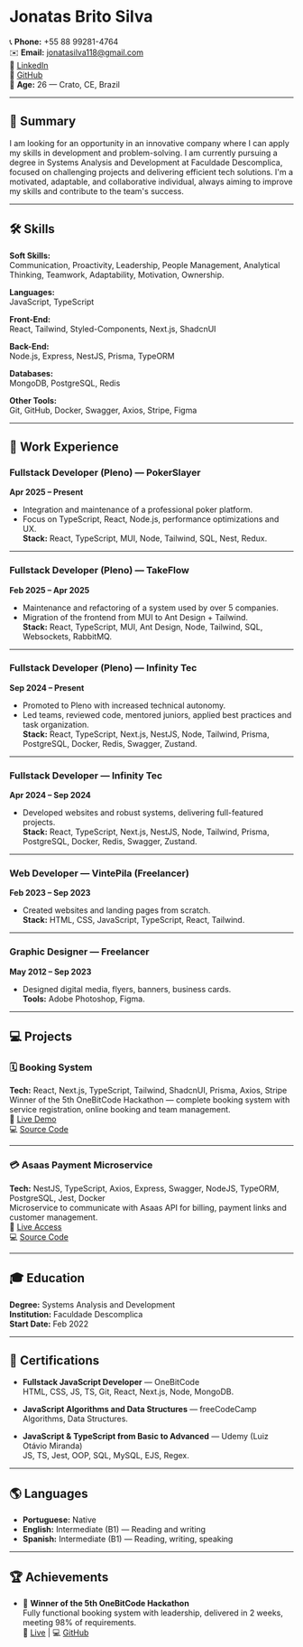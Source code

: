 # Jonatas Brito Silva

📞 **Phone:** +55 88 99281-4764  
✉️ **Email:** jonatasilva118@gmail.com  
🔗 [LinkedIn](https://www.linkedin.com/in/jscodedevelopment)  
🔗 [GitHub](https://github.com/JsCodeDevlopment)  
📍 **Age:** 26 — Crato, CE, Brazil  

---

## 🎯 Summary

I am looking for an opportunity in an innovative company where I can apply my skills in development and problem-solving. I am currently pursuing a degree in Systems Analysis and Development at Faculdade Descomplica, focused on challenging projects and delivering efficient tech solutions. I'm a motivated, adaptable, and collaborative individual, always aiming to improve my skills and contribute to the team's success.

---

## 🛠 Skills

**Soft Skills:**  
Communication, Proactivity, Leadership, People Management, Analytical Thinking, Teamwork, Adaptability, Motivation, Ownership.

**Languages:**  
JavaScript, TypeScript

**Front-End:**  
React, Tailwind, Styled-Components, Next.js, ShadcnUI

**Back-End:**  
Node.js, Express, NestJS, Prisma, TypeORM

**Databases:**  
MongoDB, PostgreSQL, Redis

**Other Tools:**  
Git, GitHub, Docker, Swagger, Axios, Stripe, Figma

---

## 💼 Work Experience

### Fullstack Developer (Pleno) — **PokerSlayer**  
**Apr 2025 – Present**  
- Integration and maintenance of a professional poker platform.  
- Focus on TypeScript, React, Node.js, performance optimizations and UX.  
**Stack:** React, TypeScript, MUI, Node, Tailwind, SQL, Nest, Redux.

---

### Fullstack Developer (Pleno) — **TakeFlow**  
**Feb 2025 – Apr 2025**  
- Maintenance and refactoring of a system used by over 5 companies.  
- Migration of the frontend from MUI to Ant Design + Tailwind.  
**Stack:** React, TypeScript, MUI, Ant Design, Node, Tailwind, SQL, Websockets, RabbitMQ.

---

### Fullstack Developer (Pleno) — **Infinity Tec**  
**Sep 2024 – Present**  
- Promoted to Pleno with increased technical autonomy.  
- Led teams, reviewed code, mentored juniors, applied best practices and task organization.  
**Stack:** React, TypeScript, Next.js, NestJS, Node, Tailwind, Prisma, PostgreSQL, Docker, Redis, Swagger, Zustand.

---

### Fullstack Developer — **Infinity Tec**  
**Apr 2024 – Sep 2024**  
- Developed websites and robust systems, delivering full-featured projects.  
**Stack:** React, TypeScript, Next.js, NestJS, Node, Tailwind, Prisma, PostgreSQL, Docker, Redis, Swagger, Zustand.

---

### Web Developer — **VintePila (Freelancer)**  
**Feb 2023 – Sep 2023**  
- Created websites and landing pages from scratch.  
**Stack:** HTML, CSS, JavaScript, TypeScript, React, Tailwind.

---

### Graphic Designer — **Freelancer**  
**May 2012 – Sep 2023**  
- Designed digital media, flyers, banners, business cards.  
**Tools:** Adobe Photoshop, Figma.

---

## 💻 Projects

### 🗓 Booking System  
**Tech:** React, Next.js, TypeScript, Tailwind, ShadcnUI, Prisma, Axios, Stripe  
Winner of the 5th OneBitCode Hackathon — complete booking system with service registration, online booking and team management.  
🔗 [Live Demo](https://agendae-six.vercel.app/)  
💻 [Source Code](https://github.com/evertonccarvalho/sistema-agendamentos)

---

### 💳 Asaas Payment Microservice  
**Tech:** NestJS, TypeScript, Axios, Express, Swagger, NodeJS, TypeORM, PostgreSQL, Jest, Docker  
Microservice to communicate with Asaas API for billing, payment links and customer management.  
🔗 [Live Access](https://asaas-payment-microservice.vercel.app/)  
💻 [Source Code](https://github.com/JsCodeDevlopment/asaas-payment-microservice)

---

## 🎓 Education

**Degree:** Systems Analysis and Development  
**Institution:** Faculdade Descomplica  
**Start Date:** Feb 2022

---

## 📜 Certifications

- **Fullstack JavaScript Developer** — OneBitCode  
  HTML, CSS, JS, TS, Git, React, Next.js, Node, MongoDB.

- **JavaScript Algorithms and Data Structures** — freeCodeCamp  
  Algorithms, Data Structures.

- **JavaScript & TypeScript from Basic to Advanced** — Udemy (Luiz Otávio Miranda)  
  JS, TS, Jest, OOP, SQL, MySQL, EJS, Regex.

---

## 🌎 Languages

- **Portuguese:** Native  
- **English:** Intermediate (B1) — Reading and writing  
- **Spanish:** Intermediate (B1) — Reading, writing, speaking

---

## 🏆 Achievements

- 🥇 **Winner of the 5th OneBitCode Hackathon**  
  Fully functional booking system with leadership, delivered in 2 weeks, meeting 98% of requirements.  
  🔗 [Live](https://agendae-six.vercel.app/) | 💻 [GitHub](https://github.com/evertonccarvalho/sistema-agendamentos)
